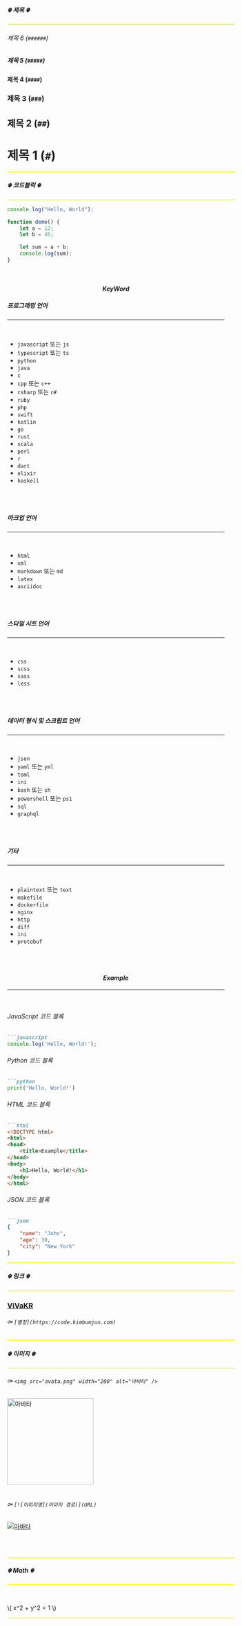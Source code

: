 ##### &#9772; 제목 &#9772;

<span style="width:100%; text-align: center; display:block; background:yellow; padding: 1px 12px; border-radius: 5px;"> </span>

###### 제목 6 (`######`)

##### 제목 5 (`#####`)

#### 제목 4 (`####`)

### 제목 3 (`###`)

## 제목 2 (`##`)

# 제목 1 (`#`)

<span style="width:100%; text-align: center; display:block; background:yellow; padding: 1px 12px; border-radius: 5px;"> </span>

##### &#9772; 코드블럭 &#9772;

<span style="width:100%; text-align: center; display:block; background:yellow; padding: 1px 12px; border-radius: 5px;"> </span>

```javascript
console.log("Hello, World");

function demo() {
    let a = 12;
    let b = 45;

    let sum = a + b;
    console.log(sum);
}
```

<br>

#### $$ Key Word $$

##### 프로그래밍 언어

---
<br>

- `javascript` 또는 `js`
- `typescript` 또는 `ts`
- `python`
- `java`
- `c`
- `cpp` 또는 `c++`
- `csharp` 또는 `c#`
- `ruby`
- `php`
- `swift`
- `kotlin`
- `go`
- `rust`
- `scala`
- `perl`
- `r`
- `dart`
- `elixir`
- `haskell`
<br>
<br>

##### 마크업 언어

---
<br>

- `html`
- `xml`
- `markdown` 또는 `md`
- `latex`
- `asciidoc`
<br>
<br>

##### 스타일 시트 언어

---
<br>

- `css`
- `scss`
- `sass`
- `less`
<br>
<br>

##### 데이터 형식 및 스크립트 언어

---
<br>

- `json`
- `yaml` 또는 `yml`
- `toml`
- `ini`
- `bash` 또는 `sh`
- `powershell` 또는 `ps1`
- `sql`
- `graphql`
<br>
<br>

##### 기타

---
<br>

- `plaintext` 또는 `text`
- `makefile`
- `dockerfile`
- `nginx`
- `http`
- `diff`
- `ini`
- `protobuf`
<br>
<br>

#### $$ Example $$

---
<br>

###### JavaScript 코드 블록

```markdown
```javascript
console.log('Hello, World!');
```

###### Python 코드 블록

```markdown
```python
print('Hello, World!')
```

###### HTML 코드 블록

```markdown
```html
<!DOCTYPE html>
<html>
<head>
    <title>Example</title>
</head>
<body>
    <h1>Hello, World!</h1>
</body>
</html>
```

###### JSON 코드 블록

```markdown
```json
{
    "name": "John",
    "age": 30,
    "city": "New York"
}
```

<span style="width:100%; text-align: center; display:block; background:yellow; padding: 1px 12px; border-radius: 5px;"> </span>

##### &#9772; 링크 &#9772;

<span style="width:100%; text-align: center; display:block; background:yellow; padding: 1px 12px; border-radius: 5px;"> </span>

### [ViVaKR](https://code.kimbumjun.com)

###### &#9897; `[별칭](https://code.kimbumjun.com)`

<span style="width:100%; text-align: center; display:block; background:yellow; padding: 1px 12px; border-radius: 5px;"> </span>

##### &#9772; 이미지 &#9772;

<span style="width:100%; text-align: center; display:block; background:yellow; padding: 1px 12px; border-radius: 5px;"> </span>

###### &#9897; `<img src="avata.png" width="200" alt="아바타" />`

<img src="avata.png" width="200" alt="아바타" />

<br>
<br>

###### &#9897; `[![이미지명](이미지 경로)](URL)`

[![아바타](avata.png)](https://code.vivabm.com)

<br>
<br>

<span style="width:100%; text-align: center; display:block; background:yellow; padding: 1px 12px; border-radius: 5px;"> </span>

##### &#9772; Math &#9772;

<span style="width:100%; text-align: center; display:block; background:yellow; padding: 1px 12px; border-radius: 5px;"> </span>

<br>

\\( x^2 + y^2 = 1 \\)

<span style="width:100%; text-align: center; display:block; background:yellow; padding: 1px 12px; border-radius: 5px;"> </span>
<br>
<br>

